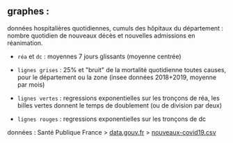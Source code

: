 graphes :
---------

données hospitalières quotidiennes, cumuls des hôpitaux du département :
nombre quotidien de nouveaux décès et nouvelles admissions en réanimation.

- `réa` et `dc` : moyennes 7 jours glissants (moyenne centrée)

- `lignes grises` : 25% et "bruit" de la mortalité quotidienne toutes causes,
   pour le département ou la zone (insee données 2018+2019, moyenne par mois)

- `lignes vertes` : regressions exponentielles sur les tronçons de réa,
   les billes vertes donnent le temps de doublement (ou de division par deux)

- `lignes rouges` : regressions exponentielles sur les tronçons de dc


données : Santé Publique France >
[data.gouv.fr][data.gouv.hospi] >
[nouveaux-covid19.csv][data]


[data]: https://www.data.gouv.fr/fr/datasets/r/6fadff46-9efd-4c53-942a-54aca783c30c
[data.gouv.hospi]: https://www.data.gouv.fr/fr/datasets/donnees-hospitalieres-relatives-a-lepidemie-de-covid-19/
